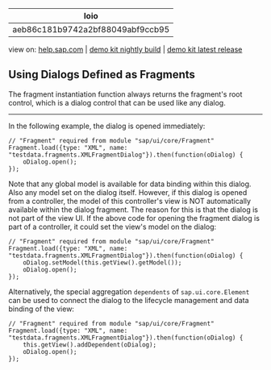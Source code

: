 | loio |
| -----|
| aeb86c181b9742a2bf88049abf9ccb95 |

<div id="loio">

view on: [help.sap.com](https://help.sap.com/viewer/DRAFT/3237636b137e43519a20ad5513c49ccb/latest/en-US/aeb86c181b9742a2bf88049abf9ccb95.html) | [demo kit nightly build](https://openui5nightly.hana.ondemand.com/#/topic/aeb86c181b9742a2bf88049abf9ccb95) | [demo kit latest release](https://openui5.hana.ondemand.com/#/topic/aeb86c181b9742a2bf88049abf9ccb95)</div>
<!-- loioaeb86c181b9742a2bf88049abf9ccb95 -->

## Using Dialogs Defined as Fragments

The fragment instantiation function always returns the fragment's root control, which is a dialog control that can be used like any dialog.

***

In the following example, the dialog is opened immediately:

```lang-js
// "Fragment" required from module "sap/ui/core/Fragment"
Fragment.load({type: "XML", name: "testdata.fragments.XMLFragmentDialog"}).then(function(oDialog) {
	oDialog.open();
});
```

Note that any global model is available for data binding within this dialog. Also any model set on the dialog itself. However, if this dialog is opened from a controller, the model of this controller's view is NOT automatically available within the dialog fragment. The reason for this is that the dialog is not part of the view UI. If the above code for opening the fragment dialog is part of a controller, it could set the view's model on the dialog:

```lang-js
// "Fragment" required from module "sap/ui/core/Fragment"
Fragment.load({type: "XML", name: "testdata.fragments.XMLFragmentDialog"}).then(function(oDialog) {
	oDialog.setModel(this.getView().getModel());
	oDialog.open();
});
```

Alternatively, the special aggregation `dependents` of `sap.ui.core.Element` can be used to connect the dialog to the lifecycle management and data binding of the view:

```lang-js
// "Fragment" required from module "sap/ui/core/Fragment"
Fragment.load({type: "XML", name: "testdata.fragments.XMLFragmentDialog"}).then(function(oDialog) {
	this.getView().addDependent(oDialog);
	oDialog.open();
});
```

